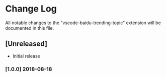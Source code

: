 # Change Log
All notable changes to the "vscode-baidu-trending-topic" extension will be documented in this file.


## [Unreleased]
- Initial release

### [1.0.0]  2018-08-18

